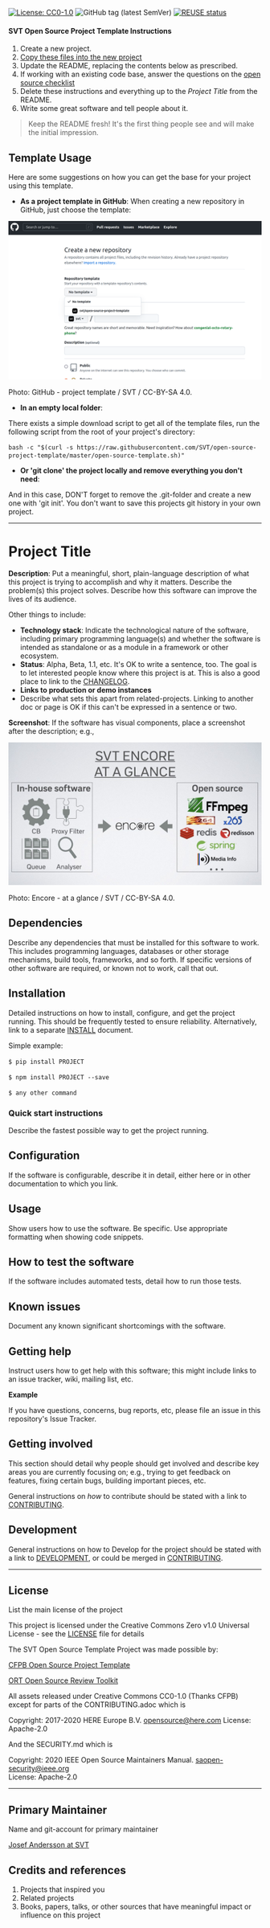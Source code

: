 [![License: CC0-1.0](https://img.shields.io/badge/License-CC0%201.0-lightgrey.svg)](http://creativecommons.org/publicdomain/zero/1.0/)
![GitHub tag (latest SemVer)](https://img.shields.io/github/v/tag/svt/open-source-project-template)
[![REUSE status](https://api.reuse.software/badge/github.com/svt/open-source-project-template)](https://api.reuse.software/info/github.com/svt/open-source-project-template)

#### SVT Open Source Project Template Instructions

  1. Create a new project.
  2. [Copy these files into the new project](#template-installation)
  3. Update the README, replacing the contents below as prescribed.
  4. If working with an existing code base, answer the questions on the [open source checklist](opensource-checklist.md)
  5. Delete these instructions and everything up to the _Project Title_ from the README.
  6. Write some great software and tell people about it.

  > Keep the README fresh! It's the first thing people see and will make the initial impression.

## Template Usage 

Here are some suggestions on how you can get the base for your project using this template.

- **As a project template in GitHub**: When creating a new repository in GitHub, just choose the template:  

![Photo: GitHub - project template / SVT / CC-BY-SA 4.0](https://github.com/svt/open-source-project-template/blob/master/project_template.png)
<figcaption>Photo: GitHub - project template / SVT / CC-BY-SA 4.0.</figcaption>  
  
- **In an empty local folder**:

There exists a simple download script to get all of the template files, run the following script from the root of your project's directory:

```console
bash -c "$(curl -s https://raw.githubusercontent.com/SVT/open-source-project-template/master/open-source-template.sh)"

```
  
  
- **Or 'git clone' the project locally and remove everything you don't need**:

And in this case, DON'T forget to remove the .git-folder and create a new one with 'git init'.
You don't want to save this projects git history in your own project.

----

# Project Title

**Description**:  Put a meaningful, short, plain-language description of what
this project is trying to accomplish and why it matters.
Describe the problem(s) this project solves.
Describe how this software can improve the lives of its audience.

Other things to include:

  - **Technology stack**: Indicate the technological nature of the software, including primary programming language(s) and whether the software is intended as standalone or as a module in a framework or other ecosystem.
  - **Status**:  Alpha, Beta, 1.1, etc. 
	It's OK to write a sentence, too. The goal is to let interested people know where this project is at. This is also a good place to link to the [CHANGELOG](CHANGELOG.md).
  - **Links to production or demo instances**
  - Describe what sets this apart from related-projects. 
	Linking to another doc or page is OK if this can't be expressed in a sentence or two.


**Screenshot**: If the software has visual components, place a screenshot after the description; e.g.,

![Photo: Encore - at a glance / SVT / CC-BY-SA 4.0](https://github.com/svt/open-source-project-template/blob/master/screenshot.jpeg)
<figcaption>Photo: Encore - at a glance / SVT / CC-BY-SA 4.0.</figcaption>


## Dependencies

Describe any dependencies that must be installed for this software to work.
This includes programming languages, databases or other storage mechanisms, build tools, frameworks, and so forth.
If specific versions of other software are required, or known not to work, call that out.

## Installation

Detailed instructions on how to install, configure, and get the project running.
This should be frequently tested to ensure reliability. Alternatively, link to
a separate [INSTALL](docs/INSTALL.md) document.

Simple example:

`$ pip install PROJECT`

`$ npm install PROJECT --save`

`$ any other command`


### Quick start instructions

Describe the fastest possible way to get the project running.

## Configuration

If the software is configurable, describe it in detail, either here or in other documentation to which you link.

## Usage

Show users how to use the software.
Be specific.
Use appropriate formatting when showing code snippets.

## How to test the software

If the software includes automated tests, detail how to run those tests.

## Known issues

Document any known significant shortcomings with the software.

## Getting help

Instruct users how to get help with this software; this might include links to an issue tracker, wiki, mailing list, etc.

**Example**

If you have questions, concerns, bug reports, etc, please file an issue in this repository's Issue Tracker.

## Getting involved

This section should detail why people should get involved and describe key areas you are
currently focusing on; e.g., trying to get feedback on features, fixing certain bugs, building
important pieces, etc.

General instructions on _how_ to contribute should be stated with a link to [CONTRIBUTING](docs/CONTRIBUTING.md).


## Development

General instructions on how to Develop for the project should be stated with a link to [DEVELOPMENT](docs/DEVELOPMENT.md), or could be merged in [CONTRIBUTING](docs/CONTRIBUTING.md).

----

## License

List the main license of the project

This project is licensed under the Creative Commons Zero v1.0 Universal License - see the [LICENSE](LICENSE) file for details

The SVT Open Source Template Project was made possible by:

[CFPB Open Source Project Template](https://github.com/cfpb/open-source-project-template)

[ORT Open Source Review Toolkit](https://github.com/heremaps/oss-review-toolkit)

All assets released under Creative Commons CC0-1.0 (Thanks CFPB) except for parts of the CONTRIBUTING.adoc which is

Copyright: 2017-2020 HERE Europe B.V. <opensource@here.com>
License: Apache-2.0

And the SECURITY.md which is

Copyright: 2020 IEEE Open Source Maintainers Manual. <saopen-security@ieee.org>  
License: Apache-2.0


----

## Primary Maintainer

Name and git-account for primary maintainer 

[Josef Andersson at SVT](https://github.com/jandersson-svt)  

## Credits and references

1. Projects that inspired you
2. Related projects
3. Books, papers, talks, or other sources that have meaningful impact or influence on this project

